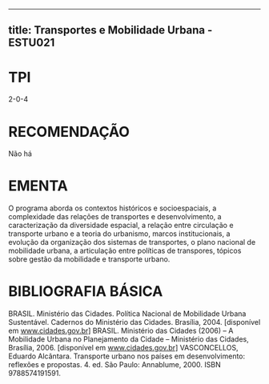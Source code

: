 
---
title: Transportes e Mobilidade Urbana - ESTU021 
---

# TPI

2-0-4

# RECOMENDAÇÃO

Não há

# EMENTA

O programa aborda os contextos históricos e socioespaciais, a complexidade das relações de transportes e desenvolvimento, a caracterização da diversidade espacial, a relação entre circulação e transporte urbano e a teoria do urbanismo, marcos institucionais, a evolução da organização dos sistemas de transportes, o plano nacional de mobilidade urbana, a articulação entre políticas de transpores, tópicos sobre gestão da mobilidade e transporte urbano.

# BIBLIOGRAFIA BÁSICA

BRASIL. Ministério das Cidades. Política Nacional de Mobilidade Urbana Sustentável. Cadernos do Ministério das Cidades. Brasília, 2004. [disponível em www.cidades.gov.br]
BRASIL. Ministério das Cidades (2006) – A Mobilidade Urbana no Planejamento da Cidade – Ministério das Cidades, Brasília, 2006. [disponível em www.cidades.gov.br]
VASCONCELLOS, Eduardo Alcântara. Transporte urbano nos países em desenvolvimento: reflexões e propostas. 4. ed. São Paulo: Annablume, 2000. ISBN 9788574191591.
        